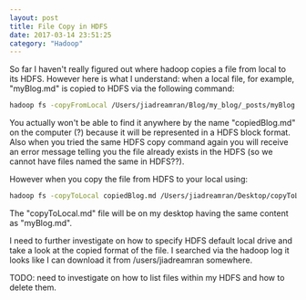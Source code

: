 ```yaml
---
layout: post
title: File Copy in HDFS
date: 2017-03-14 23:51:25
category: "Hadoop"
---
```


So far I haven't really figured out where hadoop copies a file from local to its HDFS.
However here is what I understand: when a local file, for example, "myBlog.md" is copied to HDFS via the following command:

```bash
hadoop fs -copyFromLocal /Users/jiadreamran/Blog/my_blog/_posts/myBlog.md copiedBlog.md
```

You actually won't be able to find it anywhere by the name "copiedBlog.md" on the computer (?) because it will be represented in a HDFS block format. Also when you tried the same HDFS copy command again you will receive an error message telling you the file already exists in the HDFS (so we cannot have files named the same in HDFS??).

However when you copy the file from HDFS to your local using:

```bash
hadoop fs -copyToLocal copiedBlog.md /Users/jiadreamran/Desktop/copyToLocal.md
```
The "copyToLocal.md" file will be on my desktop having the same content as "myBlog.md".

I need to further investigate on how to specify HDFS default local drive and take a look at the copied format of the file. I searched via the hadoop log it looks like I can download it from /users/jiadreamran somewhere.

TODO: need to investigate on how to list files within my HDFS and how to delete them.
